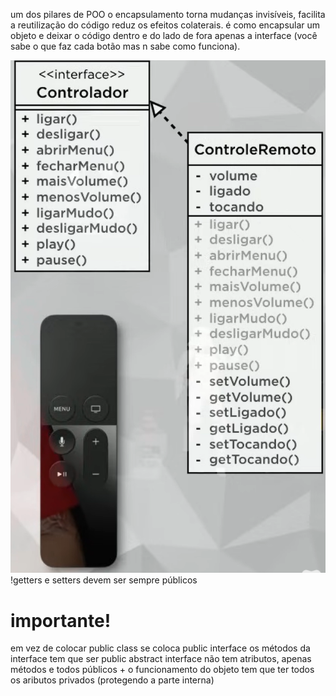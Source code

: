 um dos pilares de POO o encapsulamento torna mudanças invisíveis, facilita a reutilização do código
reduz os efeitos colaterais. é como encapsular um objeto e deixar o código dentro e do lado de fora apenas a interface
(você sabe o que faz cada botão mas n sabe como funciona).


![img.png](img.png) !getters e setters devem ser sempre públicos


# importante!
em vez de colocar public class se coloca public interface
os métodos da interface tem que ser public abstract
interface não tem atributos, apenas métodos e todos públicos +
o funcionamento do objeto tem que ter todos os aributos privados (protegendo a parte interna)